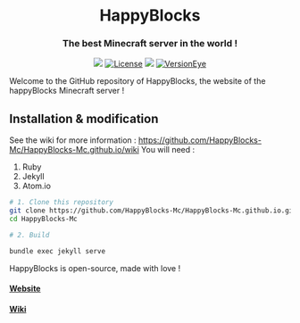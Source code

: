 <div align="center">
  <h1>HappyBlocks</h1>
  <h3>The best Minecraft server in the world !</h3>
  <p>
    <a href="https://discord.gg/nd8epEU"><img src="https://discordapp.com/api/guilds/287534690729197570/embed.png"></a>
    <a href="https://choosealicense.com/licenses/agpl-3.0/"><img src="https://img.shields.io/aur/license/yaourt.svg" alt="License"/></a>
	<a href=""><img src="https://img.shields.io/travis/rust-lang/rust/master.svg"/></a>
	<a href=""><img src="https://img.shields.io/versioneye/d/ruby/rails.svg" alt="VersionEye"/></a>
  </p>
</div>


Welcome to the GitHub repository of HappyBlocks, the website of the happyBlocks Minecraft server !


## Installation & modification

See the wiki for more information : https://github.com/HappyBlocks-Mc/HappyBlocks-Mc.github.io/wiki
You will need :
1. Ruby
2. Jekyll
3. Atom.io

```bash
# 1. Clone this repository
git clone https://github.com/HappyBlocks-Mc/HappyBlocks-Mc.github.io.git
cd HappyBlocks-Mc

# 2. Build

bundle exec jekyll serve


```
HappyBlocks is open-source, made with love !

#### [Website](https://www.happyblocks.info/)
#### [Wiki](https://github.com/HappyBlocks-Mc/HappyBlocks-Mc.github.io/wiki)
